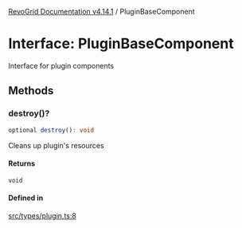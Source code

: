 [RevoGrid Documentation v4.14.1](README.md) / PluginBaseComponent

# Interface: PluginBaseComponent

Interface for plugin components

## Methods

### destroy()?

```ts
optional destroy(): void
```

Cleans up plugin's resources

#### Returns

`void`

#### Defined in

[src/types/plugin.ts:8](https://github.com/revolist/revogrid/blob/925db466c3d20933669e374666cd0ddbe00cac19/src/types/plugin.ts#L8)

